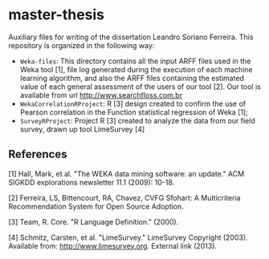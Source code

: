 # master-thesis

Auxiliary files for writing of the dissertation Leandro Soriano Ferreira.
This repository is organized in the following way:

* `Weka-files`: This directory contains all the input ARFF files used in the Weka tool [1], file
                log generated during the execution of each machine learning algorithm, and also the ARFF files
                containing the estimated value of each general assessment of the users of our tool [2]. Our tool
                is available from url http://www.searchfloss.com.br
* `WekaCorrelationRProject`: R [3] design created to confirm the use of Pearson correlation in the Function
                statistical regression of Weka [1];
* `SurveyRProject`: Project R [3] created to analyze the data from our field survey, drawn up tool
                LimeSurvey [4]





## References

[1] Hall, Mark, et al. "The WEKA data mining software: an update." ACM SIGKDD explorations newsletter 11.1 (2009): 10-18.

[2] Ferreira, LS, Bittencourt, RA, Chavez, CVFG Sfohart: A Multicriteria Recommendation System for Open Source Adoption.

[3] Team, R. Core. "R Language Definition." (2000).

[4] Schmitz, Carsten, et al. "LimeSurvey." LimeSurvey Copyright (2003). Available from: http://www.limesurvey.org. External link (2013).
